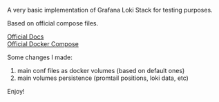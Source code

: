 A very basic implementation of Grafana Loki Stack for testing purposes.

Based on official compose files.

[Official Docs](https://grafana.com/docs/loki/latest)   
[Official Docker Compose](https://grafana.com/docs/loki/latest/setup/install/docker/)

Some changes I made:

1. main conf files as docker volumes (based on default ones)
2. main volumes persistence (promtail positions, loki data, etc)


Enjoy!